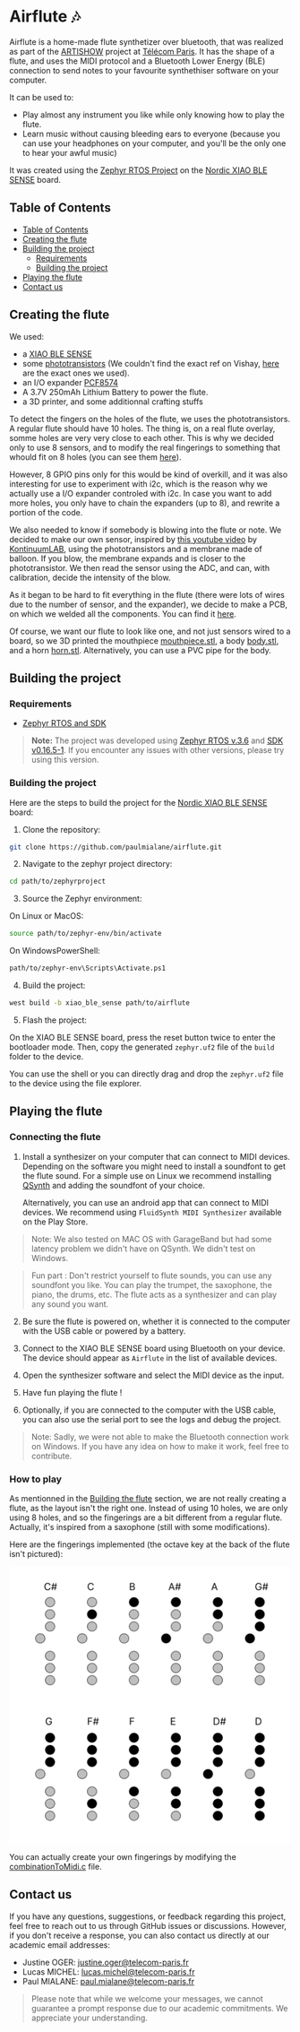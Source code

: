# Airflute  :notes:

Airflute is a home-made flute synthetizer over bluetooth, that was realized as
part of the [ARTISHOW](https://artishow.r2.enst.fr/) project at [Télécom
Paris](https://www.telecom-paris.fr/en/home). It has the shape of a flute, and
uses the MIDI protocol and a Bluetooth Lower Energy (BLE) connection to send
notes to your favourite synthethiser software on your computer. 

It can be used to:

- Play almost any instrument you like while only knowing how to play the flute.
- Learn music without causing bleeding ears to everyone (because you can use
  your headphones on your computer, and you'll be the only one to hear your
  awful music)

It was created using the [Zephyr RTOS Project](https://zephyrproject.org/) on
the [Nordic XIAO BLE SENSE](https://wiki.seeedstudio.com/XIAO_BLE/) board.


## Table of Contents

- [Table of Contents](#table-of-contents)
- [Creating the flute](#creating-the-flute)
- [Building the project](#building-the-project)
    - [Requirements](#requirements)
    - [Building the project](#building-the-project-1)
- [Playing the flute](#playing-the-flute)
- [Contact us](#contact-us)


## Creating the flute

We used:
- a [XIAO BLE SENSE](https://wiki.seeedstudio.com/XIAO_BLE/)
- some [phototransistors](https://www.vishay.com/en/product/83751/) (We couldn't
  find the exact ref on Vishay, [here](https://www.mouser.fr/ProductDetail/Vishay-Semiconductors/CNY70?qs=%2Fjqivxn91cdreAm7vR28%252BA%3D%3D)
  are the exact ones we used).
- an I/O expander [PCF8574](https://www.ti.com/product/PCF8574?utm_source=google&utm_medium=cpc&utm_campaign=asc-null-null-GPN_EN-cpc-pf-google-eu&utm_content=PCF8574&ds_k=PCF8574&DCM=yes&gad_source=1&gclid=Cj0KCQiA6Ou5BhCrARIsAPoTxrDwcCHukND1BMma5ikjd33tWuuZgeDsfNfS1Qkl7ALI4S8Av42yHtQaApNOEALw_wcB&gclsrc=aw.ds)
- A 3.7V 250mAh Lithium Battery to power the flute.
- a 3D printer, and some additionnal crafting stuffs


To detect the fingers on the holes of the flute, we uses the phototransistors.
A regular flute should have 10 holes. The thing is, on a real flute overlay,
somme holes are very very close to each other. This is why we decided only to
use 8 sensors, and to modify the real fingerings to something that whould fit
on 8 holes (you can see them [here](#playing-the-flute)).

However, 8 GPIO pins only for this would be kind of overkill, and it was also
interesting for use to experiment with i2c, which is the reason why we actually
use a I/O expander controled with i2c. In case you want to add more holes, you 
only have to chain the expanders (up to 8), and rewrite a portion of the code.

We also needed to know if somebody is blowing into the flute or note. We decided
to make our own sensor, inspired by [this youtube
video](https://www.youtube.com/watch?v=es92GqYBge0) by
[KontinuumLAB](https://www.youtube.com/@KontinuumLAB), using the
phototransistors and a membrane made of balloon.
If you blow, the membrane expands and is closer to the phototransistor. We then
read the sensor using the ADC, and can, with calibration, decide the intensity of
the blow.

As it began to be hard to fit everything in the flute (there were lots of wires due 
to the number of sensor, and the expander), we decide to make a PCB, on which we
welded all the components. You can find it [here](#).

Of course, we want our flute to look like one, and not just sensors wired to a
board, so we 3D printed the mouthpiece [mouthpiece.stl](#), a body
[body.stl](#), and a horn [horn.stl](#). Alternatively, you can use a PVC pipe
for the body.


## Building the project

### Requirements

- [Zephyr RTOS and SDK](https://docs.zephyrproject.org/latest/develop/getting_started/index.html)

> **Note:** The project was developed using [Zephyr RTOS
> v.3.6](https://github.com/zephyrproject-rtos/zephyr/releases/tag/v3.6.0) and
> [SDK
> v0.16.5-1](https://github.com/zephyrproject-rtos/sdk-ng/releases/tag/v0.16.5-1).
> If you encounter any issues with other versions, please try using this
> version.


### Building the project

Here are the steps to build the project for the [Nordic XIAO BLE
SENSE](https://wiki.seeedstudio.com/XIAO_BLE/) board:

1. Clone the repository:

```bash
git clone https://github.com/paulmialane/airflute.git
```

2. Navigate to the zephyr project directory:

```bash
cd path/to/zephyrproject
```

3. Source the Zephyr environment:

On Linux or MacOS:
```bash
source path/to/zephyr-env/bin/activate
```
On WindowsPowerShell:
```bash
path/to/zephyr-env\Scripts\Activate.ps1
```

4. Build the project:

```bash
west build -b xiao_ble_sense path/to/airflute
```

5. Flash the project:

On the XIAO BLE SENSE board, press the reset button twice to enter the
bootloader mode. Then, copy the generated `zephyr.uf2` file of the `build`
folder to the device.

You can use the shell or you can directly drag and drop the `zephyr.uf2` file
to the device using the file explorer.


## Playing the flute

### Connecting the flute

1. Install a synthesizer on your computer that can connect to MIDI devices.
   Depending on the software you might need to install a soundfont to get the
   flute sound. For a simple use on Linux we recommend installing [QSynth](https://qsynth.sourceforge.io/) and
   adding the soundfont of your choice.

   Alternatively, you can use an android app that can connect to MIDI devices. We
   recommend using `FluidSynth MIDI Synthesizer` available on the Play Store.

> Note: We also tested on MAC OS with GarageBand but had some latency problem we
> didn't have on QSynth. We didn't test on Windows.

> Fun part : Don't restrict yourself to flute sounds, you can use any soundfont
> you like. You can play the trumpet, the saxophone, the piano, the drums, etc.
> The flute acts as a synthesizer and can play any sound you want.

2. Be sure the flute is powered on, whether it is connected to the computer
   with the USB cable or powered by a battery.

3. Connect to the XIAO BLE SENSE board using Bluetooth on your device. The
   device should appear as `Airflute` in the list of available devices. 

4. Open the synthesizer software and select the MIDI device as the input.

5. Have fun playing the flute !

6. Optionally, if you are connected to the computer with the USB cable, you can
   also use the serial port to see the logs and debug the project.

> Note: Sadly, we were not able to make the Bluetooth connection work on
> Windows. If you have any idea on how to make it work, feel free to
> contribute.

### How to play

As mentionned in the [Building the flute](#building-the-flute) section,
we are not really creating a flute, as the layout isn't the right one. Instead of using
10 holes, we are only using 8 holes, and so the fingerings are a bit different from a
regular flute. Actually, it's inspired from a saxophone (still with some modifications).

Here are the fingerings implemented (the octave key at the back of the flute isn't pictured): 

![The fingerings](imgs/fingerings.png)

You can actually create your own fingerings by modifying the
[combinationToMidi.c](software/src/combinationToMidi.c) file.

## Contact us

If you have any questions, suggestions, or feedback regarding this project,
feel free to reach out to us through GitHub issues or discussions. However, if
you don't receive a response, you can also contact us directly at our academic
email addresses:

- Justine OGER: [justine.oger@telecom-paris.fr](mailto:justine.oger@telecom-paris.fr)
- Lucas MICHEL: [lucas.michel@telecom-paris.fr](mailto:lucas.michel@telecom-paris.fr)
- Paul MIALANE: [paul.mialane@telecom-paris.fr](mailto:paul.mialane@telecom-paris.fr)

> Please note that while we welcome your messages, we cannot guarantee a prompt
> response due to our academic commitments. We appreciate your understanding.

